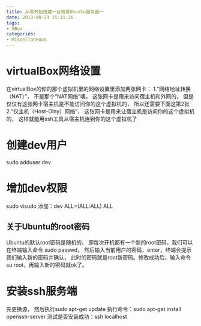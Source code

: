 ```yaml
---
title: 从零开始搭建一台简易Ubuntu服务器一
date: 2013-08-23 15:11:26
tags:
- VBox
categories:
- Miscellaneous
---
```


# virtualBox网络设置

在virtualBox的你的那个虚拟机里的网络设置里添加两张网卡：
1.“网络地址转换（NAT）”， 不是那个“NAT网络”噢， 这张网卡是用来访问宿主机和外网的， 但是仅仅有这张网卡宿主机是不能访问你的这个虚拟机的， 所以还需要下面这第2张
2.“仅主机（Host-Olny）网络”， 这张网卡是用来让宿主机是访问你的这个虚拟机的， 这样就能用ssh工具从宿主机连到你的这个虚拟机了




# 创建dev用户

sudo adduser dev




# 增加dev权限

sudo visudo 添加：dev ALL=(ALL:ALL) ALL

<!-- more -->


关于Ubuntu的root密码
------
Ubuntu的默认root密码是随机的，
即每次开机都有一个新的root密码。我们可以在终端输入命令 sudo passwd，
然后输入当前用户的密码，enter，终端会提示我们输入新的密码并确认，
此时的密码就是root新密码。修改成功后，输入命令 su root，再输入新的密码就ok了。




# 安装ssh服务端

先更换源， 然后执行sudo apt-get update
执行命令：sudo apt-get install openssh-server
测试是否安装成功：ssh localhost



